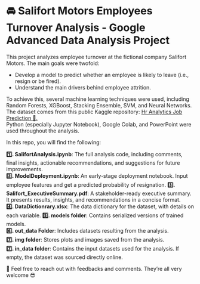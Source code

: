 # 🚘 Salifort Motors Employees Turnover Analysis - Google Advanced Data Analysis Project  

This project analyzes employee turnover at the fictional company Salifort Motors. The main goals were twofold:  
  
- Develop a model to predict whether an employee is likely to leave (i.e., resign or be fired).
- Understand the main drivers behind employee attrition.
  
To achieve this, several machine learning techniques were used, including Random Forests, XGBoost, Stacking Ensemble, SVM, and Neural Networks. The dataset comes from this public Kaggle repository: [Hr Analytics Job Prediction 🔗.](https://www.kaggle.com/datasets/mfaisalqureshi/hr-analytics-and-job-prediction?select=HR_comma_sep.csv)  
Python (especially Jupyter Notebook), Google Colab, and PowerPoint were used throughout the analysis.  
  
In this repo, you will find the following:   
  
**1️⃣. SalifortAnalysis.ipynb**: The full analysis code, including comments, final insights, actionable recommendations, and suggestions for future improvements.  
**2️⃣. ModelDeployment.ipynb**: An early-stage deployment notebook. Input employee features and get a predicted probability of resignation. 
**3️⃣. Salifort_ExecutiveSummary.pdf**: A stakeholder-ready executive summary. It presents results, insights, and recommendations in a concise format.  
**4️⃣. DataDictionrary.xlsx**: The data dictionary for the dataset, with details on each variable. 
**5️⃣. models folder**: Contains serialized versions of trained models.  
**6️⃣. out_data Folder**: Includes datasets resulting from the analysis.    
**7️⃣. img folder**: Stores plots and images saved from the analysis.   
**7️⃣. in_data folder**: Contains the input datasets used for the analysis. If empty, the dataset was sourced directly online.  
  
📩 Feel free to reach out with feedbacks and comments. They’re all very welcome 😎
